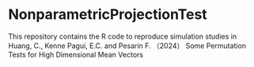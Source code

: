 # NonparametricProjectionTest
This repository contains the R code to reproduce simulation studies in  Huang, C., Kenne Pagui, E.C. and Pesarin F. （2024） Some Permutation Tests for High Dimensional Mean Vectors
